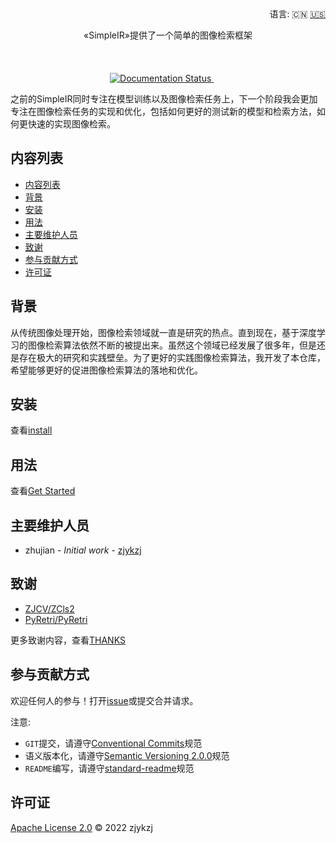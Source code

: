 <div align="right">
  语言:
    🇨🇳
  <a title="英语" href="./README.md">🇺🇸</a>
</div>

<div align="center"><a title="" href="https://github.com/zjykzj/SimpleIR"><img align="center" src="./imgs/SimpleIR.png" alt=""></a></div>

<p align="center">
  «SimpleIR»提供了一个简单的图像检索框架
<br>
<br>
  <a href="https://github.com/RichardLitt/standard-readme"><img src="https://img.shields.io/badge/standard--readme-OK-green.svg?style=flat-square" alt=""></a>
  <a href="https://conventionalcommits.org"><img src="https://img.shields.io/badge/Conventional%20Commits-1.0.0-yellow.svg" alt=""></a>
  <a href="http://commitizen.github.io/cz-cli/"><img src="https://img.shields.io/badge/commitizen-friendly-brightgreen.svg" alt=""></a>
  <a href="https://libraries.io/pypi/simpleir"><img src="https://img.shields.io/librariesio/github/zjykzj/SimpleIR" alt=""></a>
<br>
  <a href="https://pypi.org/project/simpleir/"><img src="https://img.shields.io/badge/PYPI-simpleir-brightgreen" alt=""></a>
  <a href="https://pypi.org/project/simpleir/"><img src="https://img.shields.io/pypi/pyversions/simpleir" alt=""></a>
  <a href="https://pypi.org/project/simpleir/"><img src="https://img.shields.io/pypi/v/simpleir" alt=""></a>
  <a href="https://pypi.org/project/simpleir/"><img src="https://img.shields.io/pypi/l/simpleir" alt=""></a>
  <a href="https://pypi.org/project/simpleir/"><img src="https://img.shields.io/pypi/dd/simpleir?style=plastic" alt=""></a>
<br>
  <a href='https://zcls2.readthedocs.io/en/latest/?badge=latest'>
      <img src='https://readthedocs.org/projects/simpleir/badge/?version=latest' alt='Documentation Status' />
  </a>
  <a href="https://github.com/zjykzj/SimpleIR"><img src="https://img.shields.io/github/v/tag/zjykzj/simpleir" alt=""></a>
  <a href="https://github.com/zjykzj/SimpleIR"><img src="https://img.shields.io/github/repo-size/zjykzj/simpleir" alt=""></a>
  <a href="https://github.com/zjykzj/SimpleIR"><img src="https://img.shields.io/github/forks/zjykzj/simpleir?style=social" alt=""></a>
  <a href="https://github.com/zjykzj/SimpleIR"><img src="https://img.shields.io/github/stars/zjykzj/simpleir?style=social" alt=""></a>
  <a href="https://github.com/zjykzj/SimpleIR"><img src="https://img.shields.io/github/downloads/zjykzj/simpleir/total" alt=""></a>
  <a href="https://github.com/zjykzj/SimpleIR"><img src="https://img.shields.io/github/commit-activity/y/zjykzj/simpleir" alt=""></a>
</p>

之前的SimpleIR同时专注在模型训练以及图像检索任务上，下一个阶段我会更加专注在图像检索任务的实现和优化，包括如何更好的测试新的模型和检索方法，如何更快速的实现图像检索。

## 内容列表

- [内容列表](#内容列表)
- [背景](#背景)
- [安装](#安装)
- [用法](#用法)
- [主要维护人员](#主要维护人员)
- [致谢](#致谢)
- [参与贡献方式](#参与贡献方式)
- [许可证](#许可证)

## 背景

从传统图像处理开始，图像检索领域就一直是研究的热点。直到现在，基于深度学习的图像检索算法依然不断的被提出来。虽然这个领域已经发展了很多年，但是还是存在极大的研究和实践壁垒。为了更好的实践图像检索算法，我开发了本仓库，希望能够更好的促进图像检索算法的落地和优化。

## 安装

查看[install](https://simpleir.readthedocs.io/en/latest/install/)

## 用法

查看[Get Started](https://simpleir.readthedocs.io/en/latest/get-started/)

## 主要维护人员

* zhujian - *Initial work* - [zjykzj](https://github.com/zjykzj)

## 致谢

* [ZJCV/ZCls2](https://github.com/ZJCV/ZCls2)
* [PyRetri/PyRetri](https://github.com/PyRetri/PyRetri)

更多致谢内容，查看[THANKS](THANKS.md)

## 参与贡献方式

欢迎任何人的参与！打开[issue](https://github.com/ZJCV/SimpleIR/issues)或提交合并请求。

注意:

* `GIT`提交，请遵守[Conventional Commits](https://www.conventionalcommits.org/en/v1.0.0-beta.4/)规范
* 语义版本化，请遵守[Semantic Versioning 2.0.0](https://semver.org)规范
* `README`编写，请遵守[standard-readme](https://github.com/RichardLitt/standard-readme)规范

## 许可证

[Apache License 2.0](LICENSE) © 2022 zjykzj